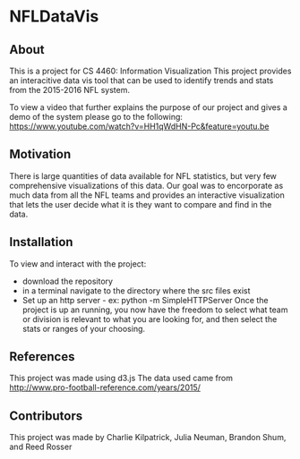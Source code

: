 # NFLDataVis


## About

This is a project for CS 4460: Information Visualization
This project provides an interacitive data vis tool that can be used to identify trends and stats from the 2015-2016 NFL system.

To view a video that further explains the purpose of our project and gives a demo of the system please go to the following: https://www.youtube.com/watch?v=HH1qWdHN-Pc&feature=youtu.be

## Motivation
There is large quantities of data available for NFL statistics, but very few comprehensive visualizations of this data. Our goal was to encorporate as much data from all the NFL teams and provides an interactive visualization that lets the user decide what it is they want to compare and find in the data.

## Installation
To view and interact with the project:
 - download the repository
 - in a terminal navigate to the directory where the src files exist
 - Set up an http server - ex: python -m SimpleHTTPServer
Once the project is up an running, you now have the freedom to select what team or division is relevant to what you are looking for, and then select the stats or ranges of your choosing.

## References

This project was made using d3.js
The data used came from http://www.pro-football-reference.com/years/2015/


## Contributors
This project was made by Charlie Kilpatrick, Julia Neuman, Brandon Shum, and Reed Rosser
